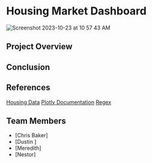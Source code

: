 # Housing Market Dashboard

![Screenshot 2023-10-23 at 10 57 43 AM](https://github.com/neslink/Project3_Housing/assets/133677209/6008ac09-ed58-438f-af5c-46c30050d825)

## Project Overview

## Conclusion

## References
[Housing Data](https://www.zillow.com/research/data/)
[Plotly Documentation](https://plotly.com/javascript/)
[Regex](https://regex101.com/)


## Team Members
- [Chris Baker]
- [Dustin ]
- [Meredith]
- [Nestor]
